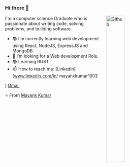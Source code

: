 ### Hi there 👋

<img width="35%" align="right" alt="Github" src="https://user-images.githubusercontent.com/48678280/88862734-4903af80-d201-11ea-968b-9c939d88a37c.gif" />

I'm a computer science Graduate who is passionate about writing code, solving problems, and building software.

- 📚 I’m currently learning  web development using React, NodeJS, ExpressJS and MongoDB.
- 👯 I’m looking for a Web development Role.
- 📚 Learning RUST 
- 📫 How to reach me: [Linkedin](www.linkedin.com/in/
mayankkumar1903

) [Gmail](mailto:mayankk1903@gmail.com)

⭐️ From [Mayank Kumar](https://github.com/Mayankkumar1903)
